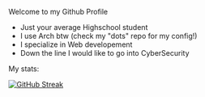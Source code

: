 Welcome to my Github Profile
 - Just your average Highschool student
 - I use Arch btw (check my "dots" repo for my config!)
 - I specialize in Web developement
 - Down the line I would like to go into CyberSecurity

My stats:

[![GitHub Streak](https://streak-stats.demolab.com/?user=jsrii)](https://git.io/streak-stats)
